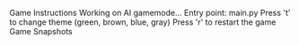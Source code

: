 Game Instructions 
Working on AI gamemode...
Entry point: main.py
Press 't' to change theme (green, brown, blue, gray)
Press 'r' to restart the game
Game Snapshots
